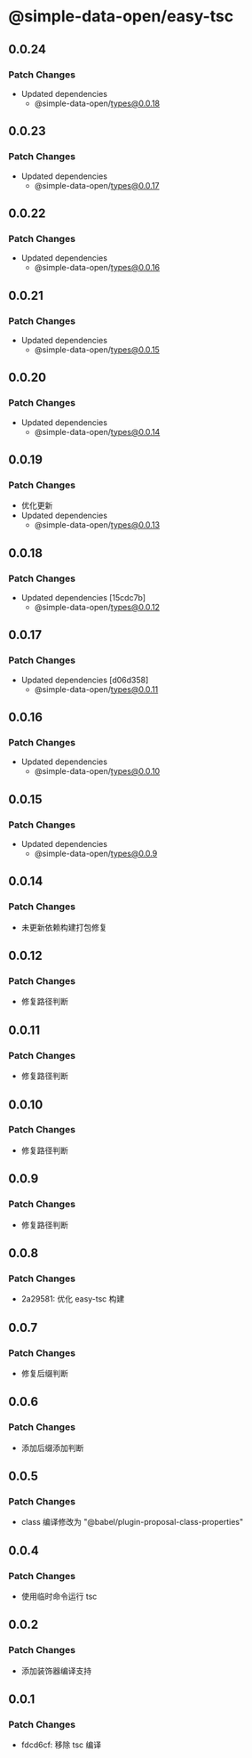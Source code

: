 # @simple-data-open/easy-tsc

## 0.0.24

### Patch Changes

- Updated dependencies
  - @simple-data-open/types@0.0.18

## 0.0.23

### Patch Changes

- Updated dependencies
  - @simple-data-open/types@0.0.17

## 0.0.22

### Patch Changes

- Updated dependencies
  - @simple-data-open/types@0.0.16

## 0.0.21

### Patch Changes

- Updated dependencies
  - @simple-data-open/types@0.0.15

## 0.0.20

### Patch Changes

- Updated dependencies
  - @simple-data-open/types@0.0.14

## 0.0.19

### Patch Changes

- 优化更新
- Updated dependencies
  - @simple-data-open/types@0.0.13

## 0.0.18

### Patch Changes

- Updated dependencies [15cdc7b]
  - @simple-data-open/types@0.0.12

## 0.0.17

### Patch Changes

- Updated dependencies [d06d358]
  - @simple-data-open/types@0.0.11

## 0.0.16

### Patch Changes

- Updated dependencies
  - @simple-data-open/types@0.0.10

## 0.0.15

### Patch Changes

- Updated dependencies
  - @simple-data-open/types@0.0.9

## 0.0.14

### Patch Changes

- 未更新依赖构建打包修复

## 0.0.12

### Patch Changes

- 修复路径判断

## 0.0.11

### Patch Changes

- 修复路径判断

## 0.0.10

### Patch Changes

- 修复路径判断

## 0.0.9

### Patch Changes

- 修复路径判断

## 0.0.8

### Patch Changes

- 2a29581: 优化 easy-tsc 构建

## 0.0.7

### Patch Changes

- 修复后缀判断

## 0.0.6

### Patch Changes

- 添加后缀添加判断

## 0.0.5

### Patch Changes

- class 编译修改为 "@babel/plugin-proposal-class-properties"

## 0.0.4

### Patch Changes

- 使用临时命令运行 tsc

## 0.0.2

### Patch Changes

- 添加装饰器编译支持

## 0.0.1

### Patch Changes

- fdcd6cf: 移除 tsc 编译
